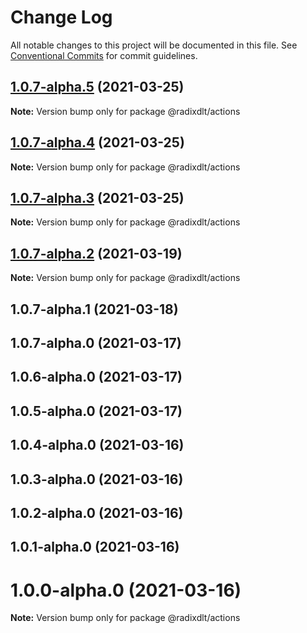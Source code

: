 # Change Log

All notable changes to this project will be documented in this file.
See [Conventional Commits](https://conventionalcommits.org) for commit guidelines.

## [1.0.7-alpha.5](https://github.com/radixdlt/radixdlt-javascript/compare/@radixdlt/actions@1.0.7-alpha.4...@radixdlt/actions@1.0.7-alpha.5) (2021-03-25)

**Note:** Version bump only for package @radixdlt/actions





## [1.0.7-alpha.4](https://github.com/radixdlt/radixdlt-javascript/compare/@radixdlt/actions@1.0.7-alpha.3...@radixdlt/actions@1.0.7-alpha.4) (2021-03-25)

**Note:** Version bump only for package @radixdlt/actions





## [1.0.7-alpha.3](https://github.com/radixdlt/radixdlt-javascript/compare/@radixdlt/actions@1.0.7-alpha.2...@radixdlt/actions@1.0.7-alpha.3) (2021-03-25)

**Note:** Version bump only for package @radixdlt/actions





## [1.0.7-alpha.2](https://github.com/radixdlt/radixdlt-javascript/compare/@radixdlt/actions@1.0.7-alpha.1...@radixdlt/actions@1.0.7-alpha.2) (2021-03-19)

**Note:** Version bump only for package @radixdlt/actions





## 1.0.7-alpha.1 (2021-03-18)



## 1.0.7-alpha.0 (2021-03-17)



## 1.0.6-alpha.0 (2021-03-17)



## 1.0.5-alpha.0 (2021-03-17)



## 1.0.4-alpha.0 (2021-03-16)



## 1.0.3-alpha.0 (2021-03-16)



## 1.0.2-alpha.0 (2021-03-16)



## 1.0.1-alpha.0 (2021-03-16)



# 1.0.0-alpha.0 (2021-03-16)

**Note:** Version bump only for package @radixdlt/actions
